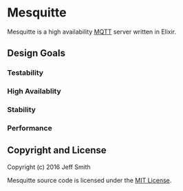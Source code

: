 # Mesquitte

Mesquitte is a high availability [MQTT](https://en.wikipedia.org/wiki/MQTT) server written in Elixir.

## Design Goals

### Testability
### High Availablity
### Stability
### Performance

## Copyright and License
Copyright (c) 2016 Jeff Smith

Mesquitte source code is licensed under the [MIT License](https://github.com/electricshaman/mesquitte/blob/master/LICENSE).
